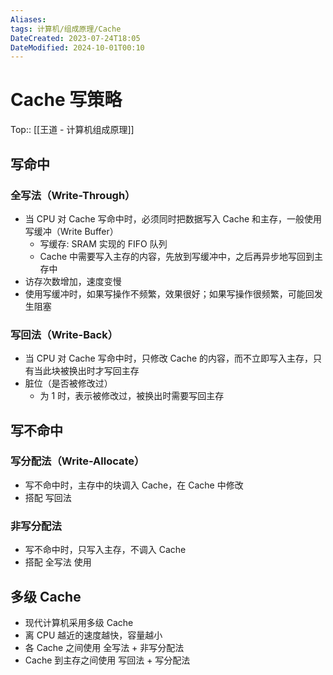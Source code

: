 ```yaml
---
Aliases: 
tags: 计算机/组成原理/Cache 
DateCreated: 2023-07-24T18:05
DateModified: 2024-10-01T00:10
---
```

# Cache 写策略

Top:: [[王道 - 计算机组成原理]]

## 写命中

### 全写法（Write-Through）

- 当 CPU 对 Cache 写命中时，必须同时把数据写入 Cache 和主存，一般使用写缓冲（Write Buffer）
	- 写缓存: SRAM 实现的 FIFO 队列
	- Cache 中需要写入主存的内容，先放到写缓冲中，之后再异步地写回到主存中
- 访存次数增加，速度变慢
- 使用写缓冲时，如果写操作不频繁，效果很好；如果写操作很频繁，可能回发生阻塞

### 写回法（Write-Back）

- 当 CPU 对 Cache 写命中时，只修改 Cache 的内容，而不立即写入主存，只有当此块被换出时才写回主存
- 脏位（是否被修改过）
	- 为 1 时，表示被修改过，被换出时需要写回主存

## 写不命中

### 写分配法（Write-Allocate）

- 写不命中时，主存中的块调入 Cache，在 Cache 中修改
- 搭配 写回法

### 非写分配法

- 写不命中时，只写入主存，不调入 Cache
- 搭配 全写法 使用

## 多级 Cache

- 现代计算机采用多级 Cache
- 离 CPU 越近的速度越快，容量越小
- 各 Cache 之间使用 全写法 + 非写分配法
- Cache 到主存之间使用 写回法 + 写分配法
